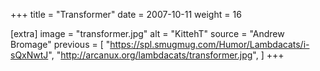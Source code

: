 +++
title = "Transformer"
date = 2007-10-11
weight = 16

[extra]
image = "transformer.jpg"
alt = "KittehT"
source = "Andrew Bromage"
previous = [
  "https://spl.smugmug.com/Humor/Lambdacats/i-sQxNwtJ",
  "http://arcanux.org/lambdacats/transformer.jpg",
]
+++
